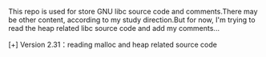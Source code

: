 This repo is used for store GNU libc source code and comments.There may be other content, according to my study direction.But for now, I'm trying to read the heap related libc source code and add my  comments...

[+] Version 2.31：reading malloc and heap related source code 
